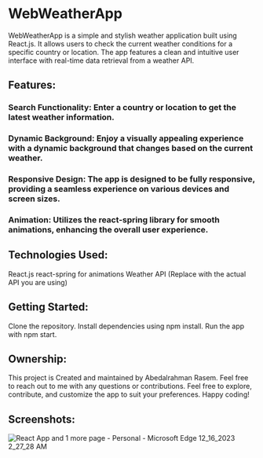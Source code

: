 # **WebWeatherApp**

WebWeatherApp is a simple and stylish weather application built using React.js. It allows users to check the current weather conditions for a specific country or location. The app features a clean and intuitive user interface with real-time data retrieval from a weather API.

## ****Features**:**
### Search Functionality: Enter a country or location to get the latest weather information.
### Dynamic Background: Enjoy a visually appealing experience with a dynamic background that changes based on the current weather.
### Responsive Design: The app is designed to be fully responsive, providing a seamless experience on various devices and screen sizes.
### Animation: Utilizes the react-spring library for smooth animations, enhancing the overall user experience.

## **Technologies Used:**
React.js
react-spring for animations
Weather API (Replace with the actual API you are using)

## **Getting Started:**
Clone the repository.
Install dependencies using npm install.
Run the app with npm start.

## **Ownership:**
This project is Created and maintained by Abedalrahman Rasem. Feel free to reach out to me with any questions or contributions.
Feel free to explore, contribute, and customize the app to suit your preferences. Happy coding!

## **Screenshots:**
![React App and 1 more page - Personal - Microsoft​ Edge 12_16_2023 2_27_28 AM](https://github.com/alonbe44/wheatherappWeb/assets/47899207/93c9269d-b657-4120-bf7a-3517bada2b02)




